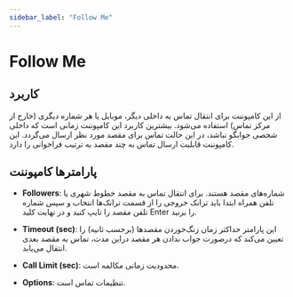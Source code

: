 ```yaml
---
sidebar_label: "Follow Me"
---
```




# Follow Me

## کاربرد

از این کامپوننت برای انتقال تماس به داخلی دیگر، موبایل یا هر شماره دیگری (خارج از مرکز تماس) استفاده می‌‌شود. بیشترین کاربرد این کامپوننت زمانی است که داخلی شخصی جوابگو نباشد، در این حالت تماس برای مقصد مورد نظر ارسال می‌‌گردد. این کامپوننت قابلیت ارسال تماس به چند مقصد به ترتیب فراخوانی را دارد.


## پارامترها کامپوننت

- **Followers**: شماره‌‌های مقصد هستند. برای انتقال تماس به مقصد خطوط شهری یا تلفن همراه ابتدا باید ترانک خروجی را از قسمت ترانک‌‌ها انتخاب و سپس شماره تلفن مقصد را تایپ کنید و در نهایت کلید Enter را بزنید.

- **Timeout (sec)**: این پارامتر حداکثر زمان زنگ‌خوردن مقصد‌‌ها (برحسب ثانیه) را تعیین می‌‌کند که درصورت جواب ندادن هر مقصد دراین مدت، تماس به مقصد بعدی انتقال می‌‌یابد.

- **Call Limit (sec)**: محدودیت زمانی مکالمه است.

- **Options**: تنظیمات تماس است.